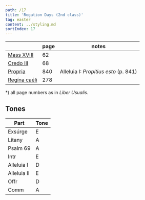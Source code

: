 ```yaml
---
path: /17
title: 'Rogation Days (2nd class)'
tag: easter
content: ../styling.md
sortIndex: 17
---
```


|   | page | notes   |
|---|---|---|
| [Mass XVIII](/pdf/xviii.pdf) | 62 ||
| [Credo III](/pdf/credo-iii.pdf) | 68 ||
| [Propria](/pdf/rogation-days.pdf)  | 840 | Alleluia I: _Propitius esto_ (p. 841) |
| [Regína caéli](/pdf/ave-regina-caelorum.pdf)  | 278  ||

*) all page numbers as in _Liber Usualis_.

## Tones

| Part  | Tone |
|---|---|
| Exsúrge | E |
| Litany | A |
| Psalm 69 | A |
| Intr | E |
| Alleluia I | D |
| Alleluia II | E |
| Offr | D |
| Comm | A |
